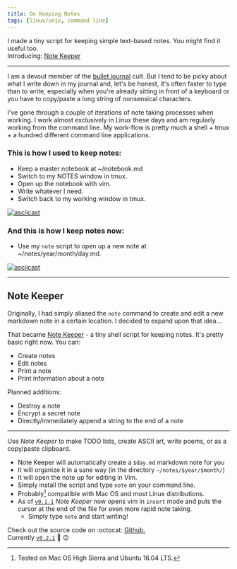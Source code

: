 ```yaml
---
title: On Keeping Notes
tags: [linux/unix, command line]
---
```


I made a tiny script for keeping simple text-based notes.
You might find it useful too.  
Introducing: [Note Keeper](https://github.com/dcchambers/note-keeper)

---

I am a devout member of the [bullet journal](http://bulletjournal.com/) cult.
But I tend to be picky about what I write down in my journal and, let's be
honest, it's often faster to type than to write, especially when you're already
sitting in front of a keyboard or you have to copy/paste a long string of
nonsensical characters.

I've gone through a couple of iterations of note taking processes when working.
I work almost exclusively in Linux these days and am regularly working from the
command line. My work-flow is pretty much a shell + tmux + a hundred different
command line applications.

### This is how I used to keep notes:
* Keep a master notebook at ~/notebook.md
* Switch to my NOTES window in tmux.
* Open up the notebook with vim.
* Write whatever I need.
* Switch back to my working window in tmux.

[![asciicast](https://asciinema.org/a/194447.png)](https://asciinema.org/a/194447)

### And this is how I keep notes now:
* Use my `note` script to open up a new note at ~/notes/year/month/day.md.

[![asciicast](https://asciinema.org/a/194428.png)](https://asciinema.org/a/194428)

---

## Note Keeper

Originally, I had simply aliased the `note` command to create and edit a new
markdown note in a certain location. I decided to expand upon that idea...

That became [Note Keeper](https://github.com/dcchambers/note-keeper) - a tiny
shell script for keeping notes. It's pretty basic right now.
You can:
* Create notes
* Edit notes
* Print a note
* Print information about a note

Planned additions:
* Destroy a note
* Encrypt a secret note
* Directly/immediately append a string to the end of a note

---

Use *Note Keeper* to make TODO lists, create ASCII art, write poems, or as a
copy/paste clipboard.
* Note Keeper will automatically create a `$day.md` markdown note for you
* It will organize it in a sane way (in the directory `~/notes/$year/$month/`)
* It will open the note up for editing in Vim.
* Simply install the script and type `note` on your command line.
* Probably[^1] compatible with Mac OS and most Linux distributions.
* As of [`v0.1.1`](https://github.com/dcchambers/note-keeper/releases/tag/v0.1.1)
*Note Keeper* now opens vim in `insert` mode and puts the cursor at the end of
the file for even more rapid note taking.
  * Simply type `note` and start writing!

Check out the source code on :octocat: [Github.](https://github.com/dcchambers/note-keeper)  
Currently [`v0.2.1`](https://github.com/dcchambers/note-keeper/releases/tag/v0.2.1) :tada: :wink:

[^1]: Tested on Mac OS High Sierra and Ubuntu 16.04 LTS.

